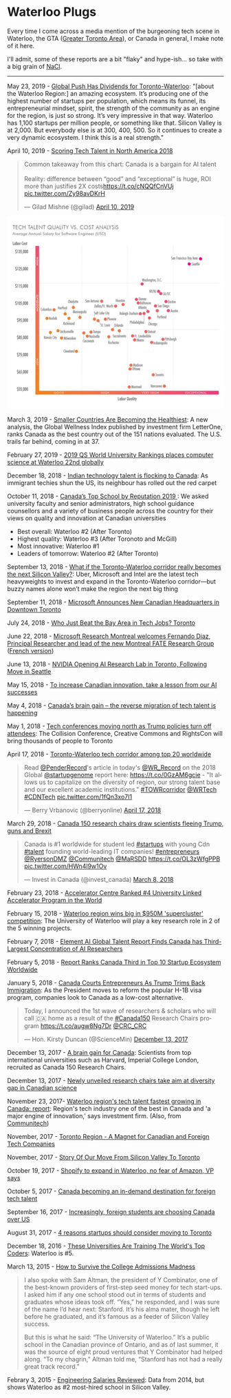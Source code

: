 # Waterloo Plugs

Every time I come across a media mention of the burgeoning tech scene in Waterloo, the GTA ([Greater Toronto Area](https://en.wikipedia.org/wiki/Greater_Toronto_Area)), or Canada in general, I make note of it here.

I'll admit, some of these reports are a bit "flaky" and hype-ish... so take with a big grain of [NaCl](https://en.wikipedia.org/wiki/Salt).

---

May 23, 2019 - [Global Push Has Dividends for Toronto-Waterloo](http://news.communitech.ca/global-focus-paying-dividends-for-toronto-waterloo/): "[about the Waterloo Region:] an amazing ecosystem. It’s producing one of the highest number of startups per population, which means its funnel, its entrepreneurial mindset, spirit, the strength of the community as an engine for the region, is just so strong. It’s very impressive in that way. Waterloo has 1,100 startups per million people, or something like that. Silicon Valley is at 2,000. But everybody else is at 300, 400, 500. So it continues to create a very dynamic ecosystem. I think this is a real strength."

April 10, 2019 - [Scoring Tech Talent in North America 2018](https://www.cbre.com/research-and-reports/Scoring-Tech-Talent-in-North-America-2018)

<blockquote class="twitter-tweet"><p lang="en" dir="ltr">Common takeaway from this chart: Canada is a bargain for AI talent<br><br>Reality: difference between “good” and “exceptional” is huge, ROI more than justifies 2X costs<a href="https://t.co/cNQQfCnVUj">https://t.co/cNQQfCnVUj</a> <a href="https://t.co/Zy98avDKrH">pic.twitter.com/Zy98avDKrH</a></p>&mdash; Gilad Mishne (@gilad) <a href="https://twitter.com/gilad/status/1116086700533407744?ref_src=twsrc%5Etfw">April 10, 2019</a></blockquote>

![Canadian talent](images/D30i8ARUIAAy5AC.jpeg)

March 3, 2019 - [Smaller Countries Are Becoming the Healthiest](https://www.bloomberg.com/news/articles/2019-03-04/global-wellness-rankings-these-are-the-best-places-to-live): A new analysis, the Global Wellness Index published by investment firm LetterOne, ranks Canada as the best country out of the 151 nations evaluated. The U.S. trails far behind, coming in at 37.

February 27, 2019 - [2019 QS World University Rankings places computer science at Waterloo 22nd globally](https://cs.uwaterloo.ca/news/2019-qs-world-university-rankings-places-computer-science)

December 18, 2018 - [Indian technology talent is flocking to Canada](https://www.economist.com/business/2018/12/22/indian-technology-talent-is-flocking-to-canada): As immigrant techies shun the US, its neighbour has rolled out the red carpet

October 11, 2018 - [Canada’s Top School by Reputation 2019
](https://www.macleans.ca/education/university-rankings/canadas-top-school-by-reputation-2019/): We asked university faculty and senior administrators, high school guidance counsellors and a variety of business people across the country for their views on quality and innovation at Canadian universities

+ Best overall: Waterloo #2 (After Toronto)
+ Highest quality: Waterloo #3 (After Toronoto and McGill)
+ Most innovative: Waterloo #1
+ Leaders of tomorrow: Waterloo #2 (After Toronto)

September 13, 2018 - [What if the Toronto-Waterloo corridor really becomes the next Silicon Valley?](https://www.macleans.ca/economy/what-if-the-toronto-waterloo-corridor-really-becomes-the-next-silicon-valley/): Uber, Microsoft and Intel are the latest tech heavyweights to invest and expand in the Toronto-Waterloo corridor—but buzzy names alone won’t make the region the next big thing

September 11, 2018 - [Microsoft Announces New Canadian Headquarters in Downtown Toronto](https://www.newswire.ca/news-releases/microsoft-announces-new-canadian-headquarters-in-downtown-toronto-692971421.html)

July 24, 2018 - [Who Just Beat the Bay Area in Tech Jobs? Toronto](https://www.bloomberg.com/news/articles/2018-07-24/toronto-beats-bay-area-in-new-tech-jobs-and-new-york-in-talent)

June 22, 2018 - [Microsoft Research Montreal welcomes Fernando Diaz, Principal Researcher and lead of the new Montreal FATE Research Group](https://www.microsoft.com/en-us/research/blog/microsoft-research-montreal-welcomes-fernando-diaz-principal-researcher-and-lead-of-the-new-montreal-fate-research-group/) ([French version](https://news.microsoft.com/en-ca/2018/06/22/le-laboratoire-microsoft-research-montreal-accueille-fernando-diaz/))

June 13, 2018 - [NVIDIA Opening AI Research Lab in Toronto, Following Move in Seattle](https://blogs.nvidia.com/blog/2018/06/13/nvidia-ai-research-lab-toronto/)

May 15, 2018 - [To increase Canadian innovation, take a lesson from our AI successes](https://www.theglobeandmail.com/business/commentary/article-to-increase-canadian-innovation-take-a-lesson-from-our-ai-successes/)

May 4, 2018 - [Canada’s brain gain – the reverse migration of tech talent is happening](https://www.theglobeandmail.com/business/commentary/article-canadas-brain-gain-the-reverse-migration-of-tech-talent-is/)

May 1, 2018 - [Tech conferences moving north as Trump policies turn off attendees](http://business.financialpost.com/technology/tech-conferences-moving-north-as-trump-policies-turn-off-attendees): The Collision Conference, Creative Commons and RightsCon will bring thousands of people to Toronto

April 17, 2018 - [Toronto-Waterloo tech corridor among top 20 worldwide](https://www.therecord.com/news-story/8398212-toronto-waterloo-tech-corridor-among-top-20-worldwide/)

<blockquote class="twitter-tweet" data-lang="en"><p lang="en" dir="ltr">Read <a href="https://twitter.com/PenderRecord?ref_src=twsrc%5Etfw">@PenderRecord</a>&#39;s article in today&#39;s <a href="https://twitter.com/WR_Record?ref_src=twsrc%5Etfw">@WR_Record</a> on the 2018 Global <a href="https://twitter.com/startupgenome?ref_src=twsrc%5Etfw">@startupgenome</a> report here: <a href="https://t.co/0GzAM6gcie">https://t.co/0GzAM6gcie</a>  -  &quot;It allows us to capitalize on the diversity of region, our strong talent base and our excellent academic institutions.&quot; <a href="https://twitter.com/hashtag/TOWRcorridor?src=hash&amp;ref_src=twsrc%5Etfw">#TOWRcorridor</a> <a href="https://twitter.com/WRTech?ref_src=twsrc%5Etfw">@WRTech</a> <a href="https://twitter.com/hashtag/CDNTech?src=hash&amp;ref_src=twsrc%5Etfw">#CDNTech</a> <a href="https://t.co/1fQn3xo7I1">pic.twitter.com/1fQn3xo7I1</a></p>&mdash; Berry Vrbanovic (@berryonline) <a href="https://twitter.com/berryonline/status/986210061490970624?ref_src=twsrc%5Etfw">April 17, 2018</a></blockquote>

March 29, 2018 - [Canada 150 research chairs draw scientists fleeing Trump, guns and Brexit](https://www.theglobeandmail.com/canada/article-canada-150-research-chairs-draw-scientists-fleeing-trump-guns-and/)

<blockquote class="twitter-tweet" data-lang="en"><p lang="en" dir="ltr">Canada is #1 worldwide for student led <a href="https://twitter.com/hashtag/startups?src=hash&amp;ref_src=twsrc%5Etfw">#startups</a> with young Cdn <a href="https://twitter.com/hashtag/talent?src=hash&amp;ref_src=twsrc%5Etfw">#talent</a> founding world-leading IT companies! <a href="https://twitter.com/hashtag/entrepreneurs?src=hash&amp;ref_src=twsrc%5Etfw">#entrepreneurs</a> <a href="https://twitter.com/RyersonDMZ?ref_src=twsrc%5Etfw">@RyersonDMZ</a> <a href="https://twitter.com/Communitech?ref_src=twsrc%5Etfw">@Communitech</a> <a href="https://twitter.com/MaRSDD?ref_src=twsrc%5Etfw">@MaRSDD</a> <a href="https://t.co/OL3zWfgPPB">https://t.co/OL3zWfgPPB</a>  <a href="https://t.co/HWn4l9w1Ov">pic.twitter.com/HWn4l9w1Ov</a></p>&mdash; Invest in Canada (@invest_canada) <a href="https://twitter.com/invest_canada/status/971778855412424704?ref_src=twsrc%5Etfw">March 8, 2018</a></blockquote>

February 23, 2018 - [Accelerator Centre Ranked #4 University Linked Accelerator Program in the World](http://acceleratorcentre.com/accelerator-centre-ranked-4-university-linked-accelerator-program-in-the-world/)

February 15, 2018 - [Waterloo region wins big in $950M 'supercluster' competition](http://www.cbc.ca/news/canada/kitchener-waterloo/university-of-waterloo-key-partner-in-supercluster-1.4536920): The University of Waterloo will play a key research role in 2 of the 5 winning projects.

February 7, 2018 - [Element AI Global Talent Report Finds Canada has Third-Largest Concentration of AI Researchers](https://betakit.com/element-ai-global-ai-talent-report-finds-canada-has-third-largest-concentration-of-ai-researchers/)

February 5, 2018 - [Report Ranks Canada Third in Top 10 Startup Ecosystem Worldwide](https://betakit.com/report-ranks-canada-third-in-top-10-startup-ecosystems-worldwide/)

January 5, 2018 - [Canada Courts Entrepreneurs As Trump Trims Back Immigration](https://www.inc.com/zoe-henry/canada-courts-american-startups-trump-immigration.html): As the President moves to reform the popular H-1B visa program, companies look to Canada as a low-cost alternative.

<blockquote class="twitter-tweet" data-lang="en"><p lang="en" dir="ltr">Today, I announced the 1st wave of researchers &amp; scholars who will call 🇨🇦  home as a result of the <a href="https://twitter.com/hashtag/Canada150?src=hash&amp;ref_src=twsrc%5Etfw">#Canada150</a> Research Chairs program <a href="https://t.co/augw8Ng7Dr">https://t.co/augw8Ng7Dr</a> <a href="https://twitter.com/CRC_CRC?ref_src=twsrc%5Etfw">@CRC_CRC</a></p>&mdash; Hon. Kirsty Duncan (@ScienceMin) <a href="https://twitter.com/ScienceMin/status/940977773786685440?ref_src=twsrc%5Etfw">December 13, 2017</a></blockquote>

December 13, 2017 - [A brain gain for Canada](http://www.newswire.ca/fr/news-releases/a-brain-gain-for-canada-663900913.html): Scientists from top international universities such as Harvard, Imperial College London, recruited as Canada 150 Research Chairs.

December 13, 2017 - [Newly unveiled research chairs take aim at diversity gap in Canadian science](https://www.theglobeandmail.com/news/national/newly-unveiled-research-chairs-take-aim-at-diversity-gap-in-canadian-science/article37312603/)

November 23, 2017- [Waterloo region's tech talent fastest growing in Canada: report](http://www.cbc.ca/news/canada/kitchener-waterloo/waterloo-region-tech-talent-market-cbre-report-1.4416308): Region's tech industry one of the best in Canada and 'a major engine of innovation,' says investment firm.  (Also, from [Communitech](http://news.communitech.ca/news/waterloo-region-leads-nation-in-tech-talent-growth-rate-report/))

November, 2017 - [Toronto Region - A Magnet for Canadian and Foreign Tech Companies](https://torontoglobal.ca/about-us/News/2017/Toronto-Region-A-Magnet-for-Canadian-and-Foreign)

November, 2017 - [Story Of Our Move From Silicon Valley To Toronto](https://movnorth.com/story/)

October 19, 2017 - [Shopify to expand in Waterloo, no fear of Amazon, VP says](http://www.cbc.ca/news/canada/kitchener-waterloo/shopify-expansion-waterloo-amazon-loren-padelford-1.4360399)

October 5, 2017 - [Canada becoming an in-demand destination for foreign tech talent](https://beta.theglobeandmail.com/report-on-business/careers/management/canada-becoming-an-in-demand-destination-for-foreign-tech-talent/article36499942/)

September 16, 2017 - [Increasingly, foreign students are choosing Canada over US](http://www.bostonglobe.com/metro/2017/09/16/increasingly-foreign-students-choose-canada-over/khkot6AYt9lakpIFLTNGvM/story.html)

August 31, 2017 - [4 reasons startups should consider moving to Toronto](http://www.geektime.com/2017/08/31/4-reasons-startups-should-consider-moving-to-toronto/)

December 18, 2016 - [These Universities Are Training The World's Top Coders](https://www.fastcompany.com/3066485/the-future-of-work/these-universities-are-training-the-worlds-top-coders): Waterloo is #5.

March 13, 2015  - [How to Survive the College Admissions Madness](http://www.nytimes.com/2015/03/15/opinion/sunday/frank-bruni-how-to-survive-the-college-admissions-madness.html)

> I also spoke with Sam Altman, the president of Y Combinator, one of the best-known providers of first-step seed money for tech start-ups. I asked him if any one school stood out in terms of students and graduates whose ideas took off. “Yes,” he responded, and I was sure of the name I’d hear next: Stanford. It’s his alma mater, though he left before he graduated, and it’s famous as a feeder of Silicon Valley success.
>
> But this is what he said: “The University of Waterloo.” It’s a public school in the Canadian province of Ontario, and as of last summer, it was the source of eight proud ventures that Y Combinator had helped along. “To my chagrin,” Altman told me, “Stanford has not had a really great track record.”

Febrary 3, 2015 - [Engineering Salaries Reviewed](https://rivierapartners.com/engineering-salaries-reviewed-2/): Data from 2014, but shows Waterloo as #2 most-hired school in Silicon Valley.




